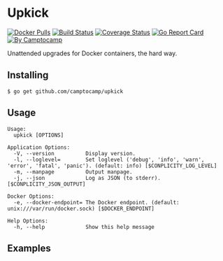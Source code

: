 Upkick
======

[![Docker Pulls](https://img.shields.io/docker/pulls/camptocamp/upkick.svg)](https://hub.docker.com/r/camptocamp/upkick/)
[![Build Status](https://img.shields.io/travis/camptocamp/upkick/master.svg)](https://travis-ci.org/camptocamp/upkick)
[![Coverage Status](https://img.shields.io/coveralls/camptocamp/upkick.svg)](https://coveralls.io/r/camptocamp/upkick?branch=master)
[![Go Report Card](https://goreportcard.com/badge/github.com/camptocamp/upkick)](https://goreportcard.com/report/github.com/camptocamp/upkick)
[![By Camptocamp](https://img.shields.io/badge/by-camptocamp-fb7047.svg)](http://www.camptocamp.com)


Unattended upgrades for Docker containers, the hard way.


## Installing

```shell
$ go get github.com/camptocamp/upkick
```

## Usage

```shell
Usage:
  upkick [OPTIONS]

Application Options:
  -V, --version          Display version.
  -l, --loglevel=        Set loglevel ('debug', 'info', 'warn', 'error', 'fatal', 'panic'). (default: info) [$CONPLICITY_LOG_LEVEL]
  -m, --manpage          Output manpage.
  -j, --json             Log as JSON (to stderr). [$CONPLICITY_JSON_OUTPUT]

Docker Options:
  -e, --docker-endpoint= The Docker endpoint. (default: unix:///var/run/docker.sock) [$DOCKER_ENDPOINT]

Help Options:
  -h, --help             Show this help message
```

## Examples

